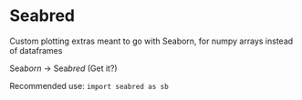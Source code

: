# Seabred

Custom plotting extras meant to go with Seaborn, for numpy arrays instead of dataframes

Sea*born* -> Sea*bred* (Get it?)

Recommended use: `import seabred as sb`